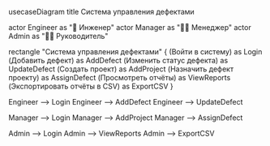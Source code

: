 usecaseDiagram
title Система управления дефектами

actor Engineer as "👷 Инженер"
actor Manager as "👨‍💼 Менеджер"
actor Admin as "🧑‍💻 Руководитель"

rectangle "Система управления дефектами" {
  (Войти в систему) as Login
  (Добавить дефект) as AddDefect
  (Изменить статус дефекта) as UpdateDefect
  (Создать проект) as AddProject
  (Назначить дефект проекту) as AssignDefect
  (Просмотреть отчёты) as ViewReports
  (Экспортировать отчёты в CSV) as ExportCSV
}

Engineer --> Login
Engineer --> AddDefect
Engineer --> UpdateDefect

Manager --> Login
Manager --> AddProject
Manager --> AssignDefect

Admin --> Login
Admin --> ViewReports
Admin --> ExportCSV
